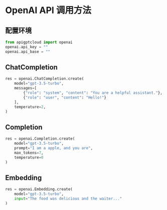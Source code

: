 # OpenAI API 调用方法

## 配置环境
```python
from apigptcloud import openai
openai.api_key = ""
openai.api_base = ""
```

## ChatCompletion
```python
res = openai.ChatCompletion.create(
    model="gpt-3.5-turbo",
    messages=[
        {"role": "system", "content": "You are a helpful assistant."},
        {"role": "user", "content": "Hello!"}
    ],
    temperature=2,
)
```
## Completion
```python
res = openai.Completion.create(
    model="gpt-3.5-turbo",
    prompt="I am a apple, and you are",
    max_tokens=7,
    temperature=0
)
```
## Embedding
```python
res = openai.Embedding.create(
    model="gpt-3.5-turbo",
    input="The food was delicious and the waiter..."
)
```